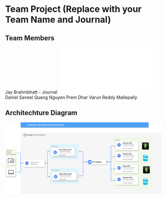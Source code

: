 # Team Project (Replace with your Team Name and Journal)

## Team Members

Jay Brahmbhatt - Journal ![Jay Progress](Journals/Jay/JayProgress.md)
Daniel Saneel
Quang Nguyen
Prem Dhar
Varun Reddy Mallepally

## Architechture Diagram

![Architecture Diagram](images/OverallArchitecture.png)
